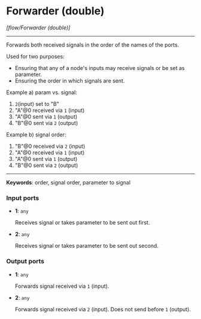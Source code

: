 # Forwarder (double)

_[flow/Forwarder (double)]_

---

Forwards both received signals in the order of the names of the ports.  
  
Used for two purposes:  
* Ensuring that any of a node's inputs may receive signals or be set as parameter.  
* Ensuring the order in which signals are sent.  
  
Example a) param vs. signal:  
1. `2`(input) set to "B"  
2. "A"@0 received via `1` (input)  
3. "A"@0 sent via `1` (output)  
4. "B"@0 sent via `2` (output)  
  
Example b) signal order:  
1. "B"@0 received via `2` (input)  
2. "A"@0 received via `1` (input)  
3. "A"@0 sent via `1` (output)  
4. "B"@0 sent via `2` (output)  

---

__Keywords__: order, signal order, parameter to signal

### Input ports

* __1__: ` any `

    Receives signal or takes parameter to be sent out first.  


* __2__: ` any `

    Receives signal or takes parameter to be sent out second.  

### Output ports

* __1__: ` any `

    Forwards signal received via `1` (input).  


* __2__: ` any `

    Forwards signal received via `2` (input). Does not send before `1` (output).  

